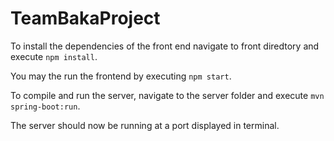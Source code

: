 # TeamBakaProject

To install the dependencies of the front end navigate to front diredtory and execute `npm install`.

You may the run the frontend by executing `npm start`.

To compile and run the server, navigate to the server folder and execute `mvn spring-boot:run`.

The server should now be running at a port displayed in terminal.
